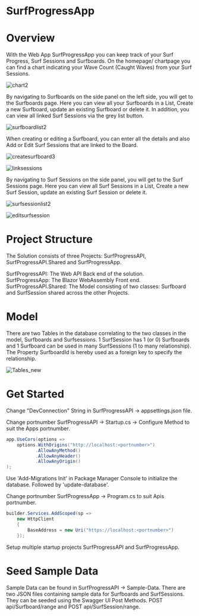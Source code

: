# SurfProgressApp

# Overview
With the Web App SurfProgressApp you can keep track of your Surf Progress, Surf Sessions and Surfboards.
On the homepage/ chartpage you can find a chart indicating your Wave Count (Caught Waves) from your Surf Sessions.

![chart2](https://user-images.githubusercontent.com/17553693/112140875-dfdc0c80-8bd4-11eb-9f26-b17fbbdfb6c4.png)

By navigating to Surfboards on the side panel on the left side, you will get to the Surfboards page.
Here you can view all your Surfboards in a List, Create a new Surfboard, update an existing Surfboard or delete it.
In addition, you can view all linked Surf Sessions via the grey list button.

![surfboardlist2](https://user-images.githubusercontent.com/17553693/112140989-069a4300-8bd5-11eb-89be-13e6178922f0.png)

When creating or editing a Surfboard, you can enter all the details and also Add or Edit Surf Sessions that are linked to the Board.

![createsurfboard3](https://user-images.githubusercontent.com/17553693/112141475-9d66ff80-8bd5-11eb-8fe8-8649115fb363.png)

![linksessions](https://user-images.githubusercontent.com/17553693/112142072-6cd39580-8bd6-11eb-9639-3acbcddc4794.PNG)

By navigating to Surf Sessions on the side panel, you will get to the Surf Sessions page.
Here you can view all Surf Sessions in a List, Create a new Surf Session, update an existing Surf Session or delete it.

![surfsessionlist2](https://user-images.githubusercontent.com/17553693/112141602-c091af00-8bd5-11eb-8f33-5dd21333e60b.png)

![editsurfsession](https://user-images.githubusercontent.com/17553693/111614623-1504eb00-87e0-11eb-89ca-31b361d5ff46.png)

# Project Structure

The Solution consists of three Projects: SurfProgressAPI, SurfProgressAPI.Shared and SurfProgressApp. 

SurfProgressAPI: The Web API Back end of the solution.    
SurfProgressApp: The Blazor WebAssembly Front end.    
SurfProgressAPI.Shared: The Model consisting of two classes: Surfboard and SurfSession shared across the other Projects.


# Model
There are two Tables in the database correlating to the two classes in the model, Surfboards and Surfsessions.
1 SurfSession has 1 (or 0) Surfboards and 1 Surfboard can be used in many SurfSessions (1 to many relationship).
The Property SurfboardId is hereby used as a foreign key to specify the relationship.

![Tables_new](https://user-images.githubusercontent.com/17553693/111868138-78c21c00-8978-11eb-9123-15fcdd3d240d.png)

# Get Started

Change "DevConnection" String in SurfProgressAPI -> appsettings.json file.

Change portnumber SurfProgressAPI -> Startup.cs -> Configure Method to suit the Apps portnumber.
```C#       
app.UseCors(options =>
    options.WithOrigins("http://localhost:<portnumber>")
           .AllowAnyMethod()
           .AllowAnyHeader()
           .AllowAnyOrigin()
);
```
Use 'Add-Migrations Init' in Package Manager Console to initialize the database.
Followed by 'update-database'.

Change portnumber SurfProgressApp -> Program.cs to suit Apis portnumber.
```C#
builder.Services.AddScoped(sp =>
    new HttpClient
    {
        BaseAddress = new Uri("https://localhost:<portnumber>")
    });
```
Setup multiple startup projects SurfProgressAPI and SurfProgressApp.

# Seed Sample Data

Sample Data can be found in SurfProgressAPI -> Sample-Data. There are two JSON files containing sample data for Surfboards and SurfSessions. They can be seeded using the Swagger UI Post Methods. POST api/Surfboard/range and POST api/SurfSession/range.
